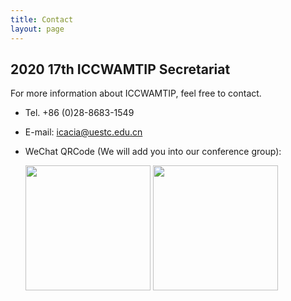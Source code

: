 ```yaml
---
title: Contact
layout: page
---
```


## 2020 17th ICCWAMTIP Secretariat

For more information about ICCWAMTIP, feel free to contact.

- Tel. +86 (0)28-8683-1549
- E-mail: <a href="mailto:icacia@uestc.edu.cn">icacia@uestc.edu.cn</a>
- WeChat QRCode (We will add you into our conference group):

  <img style="width: 200px" src="../static/images/QRcpde Luo" />
  <img style="width: 200px" src="../static/images/QRcode LI" />